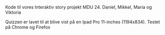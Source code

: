 Kode til vores Interaktiv story projekt MDU 24. Daniel, Mikkel, Maria og Viktoria

Quizzen er lavet til at blive vist på en Ipad Pro 11-inches (1194x834). Testet på Chrome og Firefox
